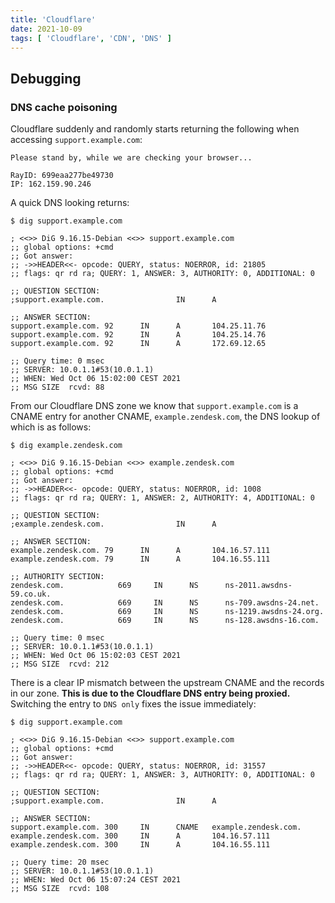 ```yaml
---
title: 'Cloudflare'
date: 2021-10-09
tags: [ 'Cloudflare', 'CDN', 'DNS' ]
---
```


## Debugging


### DNS cache poisoning

Cloudflare suddenly and randomly starts returning the following when accessing
`support.example.com`:

```
Please stand by, while we are checking your browser...

RayID: 699eaa277be49730
IP: 162.159.90.246
```

A quick DNS looking returns:

```
$ dig support.example.com

; <<>> DiG 9.16.15-Debian <<>> support.example.com
;; global options: +cmd
;; Got answer:
;; ->>HEADER<<- opcode: QUERY, status: NOERROR, id: 21805
;; flags: qr rd ra; QUERY: 1, ANSWER: 3, AUTHORITY: 0, ADDITIONAL: 0

;; QUESTION SECTION:
;support.example.com.                IN      A

;; ANSWER SECTION:
support.example.com. 92      IN      A       104.25.11.76
support.example.com. 92      IN      A       104.25.14.76
support.example.com. 92      IN      A       172.69.12.65

;; Query time: 0 msec
;; SERVER: 10.0.1.1#53(10.0.1.1)
;; WHEN: Wed Oct 06 15:02:00 CEST 2021
;; MSG SIZE  rcvd: 88
```

From our Cloudflare DNS zone we know that `support.example.com` is a CNAME entry
for another CNAME, `example.zendesk.com`, the DNS lookup of which is as follows:

```
$ dig example.zendesk.com

; <<>> DiG 9.16.15-Debian <<>> example.zendesk.com
;; global options: +cmd
;; Got answer:
;; ->>HEADER<<- opcode: QUERY, status: NOERROR, id: 1008
;; flags: qr rd ra; QUERY: 1, ANSWER: 2, AUTHORITY: 4, ADDITIONAL: 0

;; QUESTION SECTION:
;example.zendesk.com.                IN      A

;; ANSWER SECTION:
example.zendesk.com. 79      IN      A       104.16.57.111
example.zendesk.com. 79      IN      A       104.16.55.111

;; AUTHORITY SECTION:
zendesk.com.            669     IN      NS      ns-2011.awsdns-59.co.uk.
zendesk.com.            669     IN      NS      ns-709.awsdns-24.net.
zendesk.com.            669     IN      NS      ns-1219.awsdns-24.org.
zendesk.com.            669     IN      NS      ns-128.awsdns-16.com.

;; Query time: 0 msec
;; SERVER: 10.0.1.1#53(10.0.1.1)
;; WHEN: Wed Oct 06 15:02:03 CEST 2021
;; MSG SIZE  rcvd: 212
```

There is a clear IP mismatch between the upstream CNAME and the records in our
zone. **This is due to the Cloudflare DNS entry being proxied.**
Switching the entry to `DNS only` fixes the issue immediately:

```
$ dig support.example.com

; <<>> DiG 9.16.15-Debian <<>> support.example.com
;; global options: +cmd
;; Got answer:
;; ->>HEADER<<- opcode: QUERY, status: NOERROR, id: 31557
;; flags: qr rd ra; QUERY: 1, ANSWER: 3, AUTHORITY: 0, ADDITIONAL: 0

;; QUESTION SECTION:
;support.example.com.                IN      A

;; ANSWER SECTION:
support.example.com. 300     IN      CNAME   example.zendesk.com.
example.zendesk.com. 300     IN      A       104.16.57.111
example.zendesk.com. 300     IN      A       104.16.55.111

;; Query time: 20 msec
;; SERVER: 10.0.1.1#53(10.0.1.1)
;; WHEN: Wed Oct 06 15:07:24 CEST 2021
;; MSG SIZE  rcvd: 108
```
